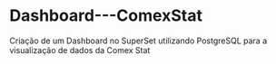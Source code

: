 # Dashboard---ComexStat
Criação de um Dashboard no SuperSet utilizando PostgreSQL para a visualização de dados da Comex Stat
